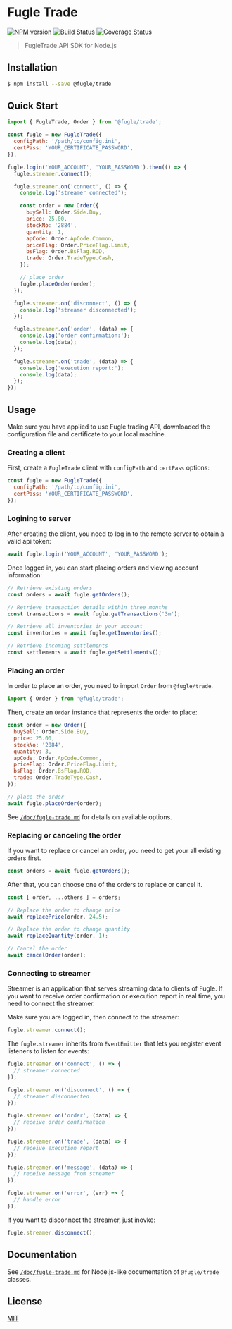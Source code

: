 # Fugle Trade

[![NPM version][npm-image]][npm-url]
[![Build Status][action-image]][action-url]
[![Coverage Status][codecov-image]][codecov-url]

> FugleTrade API SDK for Node.js

## Installation

```sh
$ npm install --save @fugle/trade
```

## Quick Start

```js
import { FugleTrade, Order } from '@fugle/trade';

const fugle = new FugleTrade({
  configPath: '/path/to/config.ini',
  certPass: 'YOUR_CERTIFICATE_PASSWORD',
});

fugle.login('YOUR_ACCOUNT', 'YOUR_PASSWORD').then(() => {
  fugle.streamer.connect();

  fugle.streamer.on('connect', () => {
    console.log('streamer connected');

    const order = new Order({
      buySell: Order.Side.Buy,
      price: 25.00,
      stockNo: '2884',
      quantity: 1,
      apCode: Order.ApCode.Common,
      priceFlag: Order.PriceFlag.Limit,
      bsFlag: Order.BsFlag.ROD,
      trade: Order.TradeType.Cash,
    });

    // place order
    fugle.placeOrder(order);
  });

  fugle.streamer.on('disconnect', () => {
    console.log('streamer disconnected');
  });

  fugle.streamer.on('order', (data) => {
    console.log('order confirmation:');
    console.log(data);
  });

  fugle.streamer.on('trade', (data) => {
    console.log('execution report:');
    console.log(data);
  });
});
```

## Usage

Make sure you have applied to use Fugle trading API, downloaded the configuration file and certificate to your local machine.

### Creating a client

First, create a `FugleTrade` client with `configPath` and `certPass` options:

```js
const fugle = new FugleTrade({
  configPath: '/path/to/config.ini',
  certPass: 'YOUR_CERTIFICATE_PASSWORD',
});
```

### Logining to server

After creating the client, you need to log in to the remote server to obtain a valid api token:


```js
await fugle.login('YOUR_ACCOUNT', 'YOUR_PASSWORD');
```

Once logged in, you can start placing orders and viewing account information:

```js
// Retrieve existing orders
const orders = await fugle.getOrders();

// Retrieve transaction details within three months
const transactions = await fugle.getTransactions('3m');

// Retrieve all inventories in your account
const inventories = await fugle.getInventories();

// Retrieve incoming settlements
const settlements = await fugle.getSettlements();
```

### Placing an order

In order to place an order, you need to import `Order` from `@fugle/trade`.

```js
import { Order } from '@fugle/trade';
```

Then, create an `Order` instance that represents the order to place:

```js
const order = new Order({
  buySell: Order.Side.Buy,
  price: 25.00,
  stockNo: '2884',
  quantity: 3,
  apCode: Order.ApCode.Common,
  priceFlag: Order.PriceFlag.Limit,
  bsFlag: Order.BsFlag.ROD,
  trade: Order.TradeType.Cash,
});

// place the order
await fugle.placeOrder(order);
```

See [`/doc/fugle-trade.md`](./doc/fugle-trade.md#class-order) for details on available options.

### Replacing or canceling the order

If you want to replace or cancel an order, you need to get your all existing orders first.

```js
const orders = await fugle.getOrders();
```

After that, you can choose one of the orders to replace or cancel it.

```js
const [ order, ...others ] = orders;

// Replace the order to change price
await replacePrice(order, 24.5);

// Replace the order to change quantity
await replaceQuantity(order, 1);

// Cancel the order
await cancelOrder(order);
```

### Connecting to streamer

Streamer is an application that serves streaming data to clients of Fugle. If you want to receive order confirmation or execution report in real time, you need to connect the streamer.

Make sure you are logged in, then connect to the streamer:

```js
fugle.streamer.connect();
```

The `fugle.streamer` inherits from `EventEmitter` that lets you register event listeners to listen for events:

```js
fugle.streamer.on('connect', () => {
  // streamer connected
});

fugle.streamer.on('disconnect', () => {
  // streamer disconnected
});

fugle.streamer.on('order', (data) => {
  // receive order confirmation
});

fugle.streamer.on('trade', (data) => {
  // receive execution report
});

fugle.streamer.on('message', (data) => {
  // receive message from streamer
});

fugle.streamer.on('error', (err) => {
  // handle error
});
```

If you want to disconnect the streamer, just inovke:

```js
fugle.streamer.disconnect();
```

## Documentation

See [`/doc/fugle-trade.md`](./doc/fugle-trade.md) for Node.js-like documentation of `@fugle/trade` classes.

## License

[MIT](LICENSE)

[npm-image]: https://img.shields.io/npm/v/@fugle/trade.svg
[npm-url]: https://npmjs.com/package/@fugle/trade
[action-image]: https://img.shields.io/github/workflow/status/fugle-dev/fugle-trade-node/Node.js%20CI
[action-url]: https://github.com/fugle-dev/fugle-trade-node/actions/workflows/node.js.yml
[codecov-image]: https://img.shields.io/codecov/c/github/fugle-dev/fugle-trade-node.svg
[codecov-url]: https://codecov.io/gh/fugle-dev/fugle-trade-node
